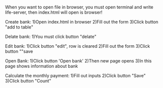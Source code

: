When you want to open file in browser, you must open terminal and write life-server, then index.html will open is browser!


Create bank:
1)Open index.html in browser
2)Fill out the form
3)Click button "add to table"

Delate bank:
1)You must click button "delate"

Edit bank:
1)Click button "edit", row is cleared
2)Fill out the form
3)Click button ""save

Open Bank:
1)Click button 'Open bank'
2)Then new page opens
3)In this page shows information about bank

Calculate the monthly payment:
1)Fill out inputs
2)Click button "Save"
3)Click button "Count"
